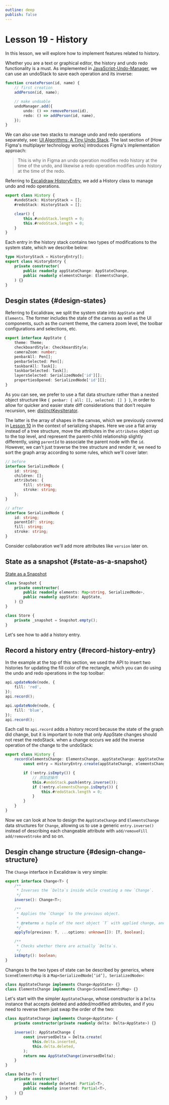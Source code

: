 ```yaml
---
outline: deep
publish: false
---
```


<script setup>
import History from '../components/History.vue';
</script>

# Lesson 19 - History

In this lesson, we will explore how to implement features related to history.

<History />

Whether you are a text or graphical editor, the history and undo redo functionality is a must. As implemented in [JavaScript-Undo-Manager], we can use an undoStack to save each operation and its inverse:

```ts
function createPerson(id, name) {
    // first creation
    addPerson(id, name);

    // make undoable
    undoManager.add({
        undo: () => removePerson(id),
        redo: () => addPerson(id, name),
    });
}
```

We can also use two stacks to manage undo and redo operations separately, see: [UI Algorithms: A Tiny Undo Stack]. The last section of [How Figma's multiplayer technology works] introduces Figma's implementation approach:

> This is why in Figma an undo operation modifies redo history at the time of the undo, and likewise a redo operation modifies undo history at the time of the redo.

Referring to [Excalidraw HistoryEntry], we add a History class to manage undo and redo operations.

```ts
export class History {
    #undoStack: HistoryStack = [];
    #redoStack: HistoryStack = [];

    clear() {
        this.#undoStack.length = 0;
        this.#redoStack.length = 0;
    }
}
```

Each entry in the history stack contains two types of modifications to the system state, which we describe below:

```ts
type HistoryStack = HistoryEntry[];
export class HistoryEntry {
    private constructor(
        public readonly appStateChange: AppStateChange,
        public readonly elementsChange: ElementsChange,
    ) {}
}
```

## Desgin states {#design-states}

Referring to Excalidraw, we split the system state into `AppState` and `Elements`. The former includes the state of the canvas as well as the UI components, such as the current theme, the camera zoom level, the toolbar configurations and selections, etc.

```ts
export interface AppState {
    theme: Theme;
    checkboardStyle: CheckboardStyle;
    cameraZoom: number;
    penbarAll: Pen[];
    penbarSelected: Pen[];
    taskbarAll: Task[];
    taskbarSelected: Task[];
    layersSelected: SerializedNode['id'][];
    propertiesOpened: SerializedNode['id'][];
}
```

As you can see, we prefer to use a flat data structure rather than a nested object structure like `{ penbar: { all: [], selected: [] } }`, in order to allow for quicker and easier state diff considerations that don't require recursion, see: [distinctKeysIterator].

The latter is the array of shapes in the canvas, which we previously covered in [Lesson 10] in the context of serializing shapes. Here we use a flat array instead of a tree structure, move the attributes in the `attributes` object up to the top level, and represent the parent-child relationship slightly differently, using `parentId` to associate the parent node with the `id`. However, we can't just traverse the tree structure and render it, we need to sort the graph array according to some rules, which we'll cover later:

```ts
// before
interface SerializedNode {
    id: string;
    children: [];
    attributes: {
        fill: string;
        stroke: string;
    };
}

// after
interface SerializedNode {
    id: string;
    parentId?: string;
    fill: string;
    stroke: string;
}
```

Consider collaboration we'll add more attributes like `version` later on.

## State as a snapshot {#state-as-a-snapshot}

[State as a Snapshot]

```ts
class Snapshot {
    private constructor(
        public readonly elements: Map<string, SerializedNode>,
        public readonly appState: AppState,
    ) {}
}
```

```ts
class Store {
    private _snapshot = Snapshot.empty();
}
```

Let's see how to add a history entry.

## Record a history entry {#record-history-entry}

In the example at the top of this section, we used the API to insert two histories for updating the fill color of the rectangle, which you can do using the undo and redo operations in the top toolbar:

```ts
api.updateNode(node, {
    fill: 'red',
});
api.record();

api.updateNode(node, {
    fill: 'blue',
});
api.record();
```

Each call to `api.record` adds a history record because the state of the graph did change, but it is important to note that only AppState changes should not reset the redoStack. when a change occurs we add the inverse operation of the change to the undoStack:

```ts
export class History {
    record(elementsChange: ElementsChange, appStateChange: AppStateChange) {
        const entry = HistoryEntry.create(appStateChange, elementsChange);

        if (!entry.isEmpty()) {
            // 添加逆操作
            this.#undoStack.push(entry.inverse());
            if (!entry.elementsChange.isEmpty()) {
                this.#redoStack.length = 0;
            }
        }
    }
}
```

Now we can look at how to design the `AppStateChange` and `ElementsChange` data structures for `Change`, allowing us to use a generic `entry.inverse()` instead of describing each changeable attribute with `add/removeFill` `add/removeStroke` and so on.

## Desgin change structure {#design-change-structure}

The `Change` interface in Excalidraw is very simple:

```ts
export interface Change<T> {
    /**
     * Inverses the `Delta`s inside while creating a new `Change`.
     */
    inverse(): Change<T>;

    /**
     * Applies the `Change` to the previous object.
     *
     * @returns a tuple of the next object `T` with applied change, and `boolean`, indicating whether the applied change resulted in a visible change.
     */
    applyTo(previous: T, ...options: unknown[]): [T, boolean];

    /**
     * Checks whether there are actually `Delta`s.
     */
    isEmpty(): boolean;
}
```

Changes to the two types of state can be described by generics, where `SceneElementsMap` is a `Map<SerializedNode[‘id’], SerializedNode>`:

```ts
class AppStateChange implements Change<AppState> {}
class ElementsChange implements Change<SceneElementsMap> {}
```

Let's start with the simpler `AppStateChange`, whose constructor is a `Delta` instance that accepts deleted and added/modified attributes, and if you need to reverse them just swap the order of the two:

```ts
class AppStateChange implements Change<AppState> {
    private constructor(private readonly delta: Delta<AppState>) {}

    inverse(): AppStateChange {
        const inversedDelta = Delta.create(
            this.delta.inserted,
            this.delta.deleted,
        );
        return new AppStateChange(inversedDelta);
    }
}

class Delta<T> {
    private constructor(
        public readonly deleted: Partial<T>,
        public readonly inserted: Partial<T>,
    ) {}
}
```

[UI Algorithms: A Tiny Undo Stack]: https://blog.julik.nl/2025/03/a-tiny-undo-stack
[JavaScript-Undo-Manager]: https://github.com/ArthurClemens/JavaScript-Undo-Manager
[distinctKeysIterator]: https://github.com/excalidraw/excalidraw/blob/dff69e91912507bbfcc68b35277cc6031ce5b437/packages/excalidraw/change.ts#L359
[Lesson 10]: /guide/lesson-010#shape-to-serialized-node
[State as a Snapshot]: https://react.dev/learn/state-as-a-snapshot
[Excalidraw HistoryEntry]: https://github.com/excalidraw/excalidraw/blob/master/packages/excalidraw/history.ts#L160-L164
